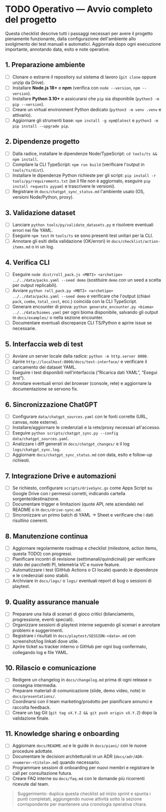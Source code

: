 # TODO Operativo — Avvio completo del progetto

Questa checklist descrive tutti i passaggi necessari per avere il progetto pienamente funzionante,
dalla configurazione dell'ambiente allo svolgimento dei test manuali e automatici. Aggiornala dopo
ogni esecuzione importante, annotando data, esito e note operative.

## 1. Preparazione ambiente
- [ ] Clonare o estrarre il repository sul sistema di lavoro (`git clone` oppure unzip da Drive).
- [ ] Installare **Node.js 18+** e **npm** (verifica con `node --version`, `npm --version`).
- [ ] Installare **Python 3.10+** e assicurarsi che `pip` sia disponibile (`python3 -m pip --version`).
- [ ] Creare un virtual environment Python dedicato (`python3 -m venv .venv` e attivarlo).
- [ ] Aggiornare gli strumenti base: `npm install -g npm@latest` e `python3 -m pip install --upgrade pip`.

## 2. Dipendenze progetto
- [ ] Dalla radice, installare le dipendenze Node/TypeScript: `cd tools/ts && npm install`.
- [ ] Compilare la CLI TypeScript: `npm run build` (verificare l'output in `tools/ts/dist`).
- [ ] Installare le dipendenze Python richieste per gli script: `pip install -r tools/py/requirements.txt`
      (se il file non è aggiornato, eseguire `pip install requests pyyaml` e trascrivere le versioni).
- [ ] Registrare in `docs/chatgpt_sync_status.md` l'ambiente usato (OS, versioni Node/Python, proxy).

## 3. Validazione dataset
- [ ] Lanciare `python tools/py/validate_datasets.py` e risolvere eventuali errori nei file YAML.
- [ ] Eseguire `npm test` in `tools/ts` se sono presenti test unitari per la CLI.
- [ ] Annotare gli esiti della validazione (OK/errori) in `docs/checklist/action-items.md` o in un log.

## 4. Verifica CLI
- [ ] Eseguire `node dist/roll_pack.js <MBTI> <archetipo> ../../data/packs.yaml --seed demo` (sostituire `demo` con un seed a scelta per output replicabili).
- [ ] Avviare `python roll_pack.py <MBTI> <archetipo> ../../data/packs.yaml --seed demo` e verificare che l'output (chiavi `pack`, `combo`, `total_cost`, ecc.) coincida con la CLI TypeScript.
- [ ] Generare encounter di prova: `python generate_encounter.py <bioma> ../../data/biomes.yaml` per
      ogni bioma disponibile, salvando gli output in `docs/examples/` o nella sezione encounter.
- [ ] Documentare eventuali discrepanze CLI TS/Python e aprire issue se necessarie.

## 5. Interfaccia web di test
- [ ] Avviare un server locale dalla radice: `python -m http.server 8000`.
- [ ] Aprire `http://localhost:8000/docs/test-interface/` e verificare il caricamento dei dataset YAML.
- [ ] Eseguire i test disponibili nell'interfaccia (“Ricarica dati YAML”, “Esegui test”).
- [ ] Annotare eventuali errori del browser (console, rete) e aggiornare la documentazione se servono fix.

## 6. Sincronizzazione ChatGPT
- [ ] Configurare `data/chatgpt_sources.yaml` con le fonti corrette (URL, canvas, note esterne).
- [ ] Installare/aggiornare le credenziali e la rete/proxy necessari all'accesso.
- [ ] Eseguire `python scripts/chatgpt_sync.py --config data/chatgpt_sources.yaml`.
- [ ] Analizzare i diff generati in `docs/chatgpt_changes/` e il log `logs/chatgpt_sync.log`.
- [ ] Aggiornare `docs/chatgpt_sync_status.md` con data, esito e follow-up richiesti.

## 7. Integrazione Drive e automazioni
- [ ] Se richiesto, configurare `scripts/driveSync.gs` come Apps Script su Google Drive con i permessi
      corretti, indicando cartella sorgente/destinazione.
- [ ] Documentare trigger e limitazioni (quote API, rete aziendale) nel README o in `docs/drive-sync.md`.
- [ ] Sincronizzare un primo batch di YAML → Sheet e verificare che i dati risultino coerenti.

## 8. Manutenzione continua
- [ ] Aggiornare regolarmente roadmap e checklist (milestone, action items, questa TODO) con progressi.
- [ ] Pianificare incontri di revisione (settimanali/quindicinali) per verificare stato dei pacchetti PI,
      telemetria VC e nuove feature.
- [ ] Automatizzare i test (GitHub Actions o CI locale) quando le dipendenze e le credenziali sono stabili.
- [ ] Archiviare in `docs/logs/` o `logs/` eventuali report di bug o sessioni di playtest.

## 9. Quality assurance manuale
- [ ] Preparare una lista di scenari di gioco critici (bilanciamento, progressione, eventi speciali).
- [ ] Organizzare sessioni di playtest interne seguendo gli scenari e annotare problemi e suggerimenti.
- [ ] Registrare i risultati in `docs/playtest/SESSION-<data>.md` con screenshot/log linkati dove utile.
- [ ] Aprire ticket su tracker interno o GitHub per ogni bug confermato, collegando log e file YAML.

## 10. Rilascio e comunicazione
- [ ] Redigere un changelog in `docs/changelog.md` prima di ogni release o consegna intermedia.
- [ ] Preparare materiali di comunicazione (slide, demo video, note) in `docs/presentations/`.
- [ ] Coordinarsi con il team marketing/prodotto per pianificare annunci e raccolta feedback.
- [ ] Creare un tag Git (`git tag vX.Y.Z && git push origin vX.Y.Z`) dopo la validazione finale.

## 11. Knowledge sharing e onboarding
- [ ] Aggiornare `docs/README.md` e le guide in `docs/piani/` con le nuove procedure adottate.
- [ ] Documentare le decisioni architetturali in un ADR (`docs/adr/ADR-<numero>-<titolo>.md`) quando necessario.
- [ ] Programmare sessioni di onboarding per nuovi membri e registrare le call per consultazione futura.
- [ ] Creare FAQ interne su `docs/faq.md` con le domande più ricorrenti ricevute dal team.

> Suggerimento: duplica questa checklist ad inizio sprint e spunta i punti completati, aggiungendo nuove
> attività sotto la sezione corrispondente per mantenere una cronologia operativa chiara.
